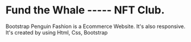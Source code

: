 # Fund the Whale  -----  NFT Club.
Bootstrap Penguin Fashion is a Ecommerce Website. It's also responsive. It's created by using Html, Css, Bootstrap
